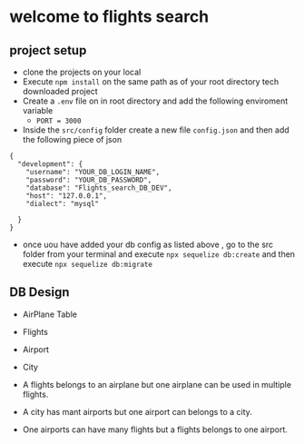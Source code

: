 # welcome to flights search

## project setup

- clone the projects on your local
- Execute `npm install` on the same path as of your root directory tech downloaded project
- Create a `.env` file on in root directory and add the following enviroment variable
  - `PORT = 3000`
- Inside the `src/config` folder create a new file `config.json` and then add the following piece of json

```
{
  "development": {
    "username": "YOUR_DB_LOGIN_NAME",
    "password": "YOUR_DB_PASSWORD",
    "database": "Flights_search_DB_DEV",
    "host": "127.0.0.1",
    "dialect": "mysql"

  }
}

```

- once uou have added your db config as listed above , go to the src folder from
  your terminal and execute `npx sequelize db:create`
  and then execute
  `npx sequelize db:migrate`

## DB Design

- AirPlane Table
- Flights
- Airport
- City

- A flights belongs to an airplane but one airplane can be used in multiple flights.
- A city has mant airports but one airport can belongs to a city.
- One airports can have many flights but a flights belongs to one airport.
